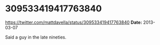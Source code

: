 # 309533419417763840
https://twitter.com/mattdavella/status/309533419417763840
**Date:** 2013-03-07

Said a guy in the late nineties.
